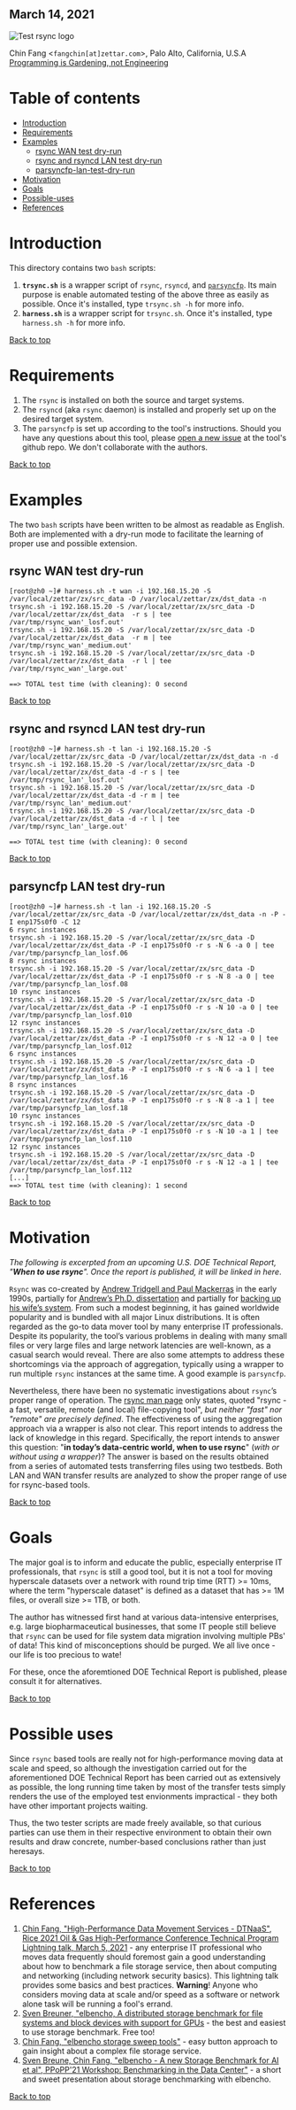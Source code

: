 ## March 14, 2021

![Test rsync logo](pics/rsync_examined.png)

Chin Fang <`fangchin[at]zettar.com`>, Palo Alto, California, U.S.A  
[Programming is Gardening, not
Engineering](https://www.artima.com/intv/garden.html) 

<a name="page_top"></a>
Table of contents
=================

   * [Introduction](#introduction)
   * [Requirements](#requirements)
   * [Examples](#examples)
      * [rsync WAN test dry-run](#rsync-wan-test-dry-run)
	  * [rsync and rsyncd LAN test dry-run](#rsync-and-rsyncd-lan-test-dry-run)
	  * [parsyncfp-lan-test-dry-run](#parsyncfp-lan-test-dry-run)
   * [Motivation](#motivation)
   * [Goals](#goals)
   * [Possible-uses](#possible-uses)   
   * [References](#references)
   
# Introduction

This directory contains two `bash` scripts:

1. **`trsync.sh`** is a wrapper script of `rsync`, `rsyncd`, and
   [`parsyncfp`](https://github.com/hjmangalam/parsyncfp).  Its main
   purpose is enable automated testing of the above three as easily as
   possible.  Once it's installed, type `trsync.sh -h` for more info.
2. **`harness.sh`** is a wrapper script for `trsync.sh`. Once it's
   installed, type `harness.sh -h` for more info.
   
[Back to top](#page_top)
   
# Requirements
1. The `rsync` is installed on both the source and target systems.
2. The `rsyncd` (aka `rsync` daemon) is installed and properly set up
   on the desired target system.
3. The `parsyncfp` is set up according to the tool's instructions.
   Should you have any questions about this tool, please [open a new
   issue](https://github.com/hjmangalam/parsyncfp/issues/new) at the
   tool's github repo. We don't collaborate with the authors.

[Back to top](#page_top)

# Examples

The two `bash` scripts have been written to be almost as readable as
English.  Both are implemented with a dry-run mode to facilitate the
learning of proper use and possible extension.

## rsync WAN test dry-run

```
[root@zh0 ~]# harness.sh -t wan -i 192.168.15.20 -S /var/local/zettar/zx/src_data -D /var/local/zettar/zx/dst_data -n 
trsync.sh -i 192.168.15.20 -S /var/local/zettar/zx/src_data -D /var/local/zettar/zx/dst_data  -r s | tee /var/tmp/rsync_wan'_losf.out'
trsync.sh -i 192.168.15.20 -S /var/local/zettar/zx/src_data -D /var/local/zettar/zx/dst_data  -r m | tee /var/tmp/rsync_wan'_medium.out'
trsync.sh -i 192.168.15.20 -S /var/local/zettar/zx/src_data -D /var/local/zettar/zx/dst_data  -r l | tee /var/tmp/rsync_wan'_large.out'

==> TOTAL test time (with cleaning): 0 second
```
[Back to top](#page_top)

## rsync and rsyncd LAN test dry-run
```
[root@zh0 ~]# harness.sh -t lan -i 192.168.15.20 -S /var/local/zettar/zx/src_data -D /var/local/zettar/zx/dst_data -n -d
trsync.sh -i 192.168.15.20 -S /var/local/zettar/zx/src_data -D /var/local/zettar/zx/dst_data -d -r s | tee /var/tmp/rsync_lan'_losf.out'
trsync.sh -i 192.168.15.20 -S /var/local/zettar/zx/src_data -D /var/local/zettar/zx/dst_data -d -r m | tee /var/tmp/rsync_lan'_medium.out'
trsync.sh -i 192.168.15.20 -S /var/local/zettar/zx/src_data -D /var/local/zettar/zx/dst_data -d -r l | tee /var/tmp/rsync_lan'_large.out'

==> TOTAL test time (with cleaning): 0 second
```
[Back to top](#page_top)

## parsyncfp LAN test dry-run
```
[root@zh0 ~]# harness.sh -t lan -i 192.168.15.20 -S /var/local/zettar/zx/src_data -D /var/local/zettar/zx/dst_data -n -P -I enp175s0f0 -C 12
6 rsync instances
trsync.sh -i 192.168.15.20 -S /var/local/zettar/zx/src_data -D /var/local/zettar/zx/dst_data -P -I enp175s0f0 -r s -N 6 -a 0 | tee /var/tmp/parsyncfp_lan_losf.06
8 rsync instances
trsync.sh -i 192.168.15.20 -S /var/local/zettar/zx/src_data -D /var/local/zettar/zx/dst_data -P -I enp175s0f0 -r s -N 8 -a 0 | tee /var/tmp/parsyncfp_lan_losf.08
10 rsync instances
trsync.sh -i 192.168.15.20 -S /var/local/zettar/zx/src_data -D /var/local/zettar/zx/dst_data -P -I enp175s0f0 -r s -N 10 -a 0 | tee /var/tmp/parsyncfp_lan_losf.010
12 rsync instances
trsync.sh -i 192.168.15.20 -S /var/local/zettar/zx/src_data -D /var/local/zettar/zx/dst_data -P -I enp175s0f0 -r s -N 12 -a 0 | tee /var/tmp/parsyncfp_lan_losf.012
6 rsync instances
trsync.sh -i 192.168.15.20 -S /var/local/zettar/zx/src_data -D /var/local/zettar/zx/dst_data -P -I enp175s0f0 -r s -N 6 -a 1 | tee /var/tmp/parsyncfp_lan_losf.16
8 rsync instances
trsync.sh -i 192.168.15.20 -S /var/local/zettar/zx/src_data -D /var/local/zettar/zx/dst_data -P -I enp175s0f0 -r s -N 8 -a 1 | tee /var/tmp/parsyncfp_lan_losf.18
10 rsync instances
trsync.sh -i 192.168.15.20 -S /var/local/zettar/zx/src_data -D /var/local/zettar/zx/dst_data -P -I enp175s0f0 -r s -N 10 -a 1 | tee /var/tmp/parsyncfp_lan_losf.110
12 rsync instances
trsync.sh -i 192.168.15.20 -S /var/local/zettar/zx/src_data -D /var/local/zettar/zx/dst_data -P -I enp175s0f0 -r s -N 12 -a 1 | tee /var/tmp/parsyncfp_lan_losf.112
[...]
==> TOTAL test time (with cleaning): 1 second
```
[Back to top](#page_top)

# Motivation

*The following is excerpted from an upcoming U.S. DOE Technical
Report, "**When to use rsync**".  Once the report is published, it
will be linked in here*.

`Rsync` was co-created by [Andrew Tridgell and Paul
Mackerras](https://en.wikipedia.org/wiki/Andrew_Tridgell) in the early
1990s, partially for [Andrew’s
Ph.D. dissertation](https://www.samba.org/~tridge/phd_thesis.pdf) and
partially for [backing up his wife’s system](
https://download.samba.org/pub/rsync/rsync.1).  From such a modest
beginning, it has gained worldwide popularity and is bundled with all
major Linux distributions.  It is often regarded as the go-to data
mover tool by many enterprise IT professionals.  Despite its
popularity, the tool’s various problems in dealing with many small
files or very large files and large network latencies are well-known,
as a casual search would reveal.  There are also some attempts to
address these shortcomings via the approach of aggregation, typically
using a wrapper to run multiple `rsync` instances at the same time.  A
good example is `parsyncfp`.

Nevertheless, there have been no systematic investigations about
`rsync`’s proper range of operation.  The [rsync man
page](https://download.samba.org/pub/rsync/rsync.1) only states,
quoted "rsync -⁠ a fast, versatile, remote (and local) file-copying
tool", *but neither "fast" nor "remote" are precisely defined*.  The
effectiveness of using the aggregation approach via a wrapper is also
not clear.  This report intends to address the lack of knowledge in
this regard.  Specifically, the report intends to answer this
question: "**in today’s data-centric world, when to use rsync**" (*with or
without using a wrapper*)?  The answer is based on the results obtained
from a series of automated tests transferring files using two
testbeds.  Both LAN and WAN transfer results are analyzed to show the
proper range of use for rsync-based tools.

[Back to top](#page_top)

# Goals

The major goal is to inform and educate the public, especially
enterprise IT professionals, that `rsync` is still a good tool, but it
is not a tool for moving hyperscale datasets over a network with round
trip time (RTT) >= 10ms, where the term "hyperscale dataset" is
defined as a dataset that has >= 1M files, or
overall size >= 1TB, or both.  

The author has witnessed first hand at various data-intensive
enterprises, e.g. large biopharmaceutical businesses, that some IT
people still believe that `rsync` can be used for file system data
migration involving multiple PBs' of data!  This kind of
misconceptions should be purged.  We all live once - our life is
too precious to wate!

For these, once the aforemtioned DOE Technical Report is published,
please consult it for alternatives.

[Back to top](#page_top)

# Possible uses

Since `rsync` based tools are really not for high-performance moving
data at scale and speed, so although the investigation carried out for
the aforementioned DOE Technical Report has been carried out as
extensively as possible, the long running time taken by most of the
transfer tests simply renders the use of the employed test envionments
impractical - they both have other important projects waiting.

Thus, the two tester scripts are made freely available, so that
curious parties can use them in their respective environment to obtain
their own results and draw concrete, number-based conclusions rather
than just heresays.

[Back to top](#page_top)

# References

1. [Chin Fang, "High-Performance Data Movement Services - DTNaaS",
   Rice 2021 Oil & Gas High-Performance Conference Technical Program
   Lightning talk, March 5,
   2021](https://youtube.com/watch?v=f5C2b7aYlnk) - any enterprise IT
   professional who moves data frequently should foremost gain a good
   understanding about how to benchmark a file storage service, then
   about computing and networking (including network security
   basics). This lightning talk provides some basics and best
   practices.  **Warning**! Anyone who considers moving data at scale
   and/or speed as a software or network alone task will be running a
   fool's errand.
2. [Sven Breuner, "elbencho, A distributed storage benchmark for file
   systems and block devices with support for
   GPUs](https://github.com/breuner/elbencho) - the best and easiest
   to use storage benchmark. Free too!
3. [Chin Fang, "elbencho storage sweep
   tools"](https://github.com/breuner/elbencho/tree/master/contrib/storage_sweep) -
   easy button approach to gain insight about a complex file storage
   service.
4. [Sven Breune, Chin Fang, "elbencho - A new Storage Benchmark for AI
   et al", PPoPP'21 Workshop: Benchmarking in the Data
   Center"](https://parallel.computer/presentations/PPoPP2021/elbenchoANewStorageBenchmarkForAIetal.pdf) -
   a short and sweet presentation about storage benchmarking with
   elbencho.

[Back to top](#page_top)
